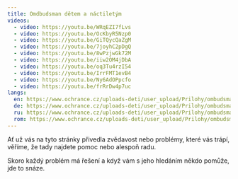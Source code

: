 ```yaml
---
title: Omdbudsman dětem a náctiletým
videos:
  - video: https://youtu.be/WRqEZI7fLvs
  - video: https://youtu.be/OcKbyR5Nzp0
  - video: https://youtu.be/GiTQycQaZgM
  - video: https://youtu.be/7joyhC2pDgQ
  - video: https://youtu.be/8wPzjwGk72M
  - video: https://youtu.be/iiw2OM4jDbA
  - video: https://youtu.be/oq3Tu4rzI54
  - video: https://youtu.be/IrrFMT1evB4
  - video: https://youtu.be/Ny6AdOPpcfo
  - video: https://youtu.be/frRrDw4p7uc
langs:
  en: https://www.ochrance.cz/uploads-deti/user_upload/Prilohy/ombudsman_detem/Letak_-_Ombudsman_detem__anglictina_.pdf
  de: https://www.ochrance.cz/uploads-deti/user_upload/Prilohy/ombudsman_detem/Letak_-_Ombudsman_detem__nemcina_-_anglicke_logo_.pdf
  ru: https://www.ochrance.cz/uploads-deti/user_upload/Prilohy/ombudsman_detem/Letak_-_Ombudsman_detem__rustina_-_anglicke_logo_.pdf
  rom: https://www.ochrance.cz/uploads-deti/user_upload/Prilohy/ombudsman_detem/Letak_-_Ombudsman_detem__romstina_.pdf
---
```

Ať už vás na tyto stránky přivedla zvědavost nebo problémy, které vás trápí, věříme, že tady najdete pomoc nebo alespoň radu.

Skoro každý problém má řešení a když vám s jeho hledáním někdo pomůže, jde to snáze.
